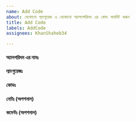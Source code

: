 ```yaml
---
name: Add Code
about: যেকোনো ল্যাংগুয়েজ এ যেকোনো অ্যালগোরিদম এর কোড সাবমিট করুন
title: Add Code
labels: AddCode
assignees: KhanShaheb34

---
```


####  অ্যালগরিদম এর নামঃ 
<!---  এখানে অ্যালগরিদম এর নাম লিখুন --->


#### ল্যাংগুয়েজঃ 
<!---  এখানে ল্যাংগুয়েজ এর নাম লিখুন --->


#### কোডঃ 
<!---  এখানে কোড লিখুন --->


#### নোটঃ (অপশনাল)  
<!--- সাথে কোন নোট লিখতে চাইলে এখানে লিখুন --->


#### কমেন্টঃ (অপশনাল)  
<!--- আরও কিছু বলার থাকলে এখানে লিখুন --->
